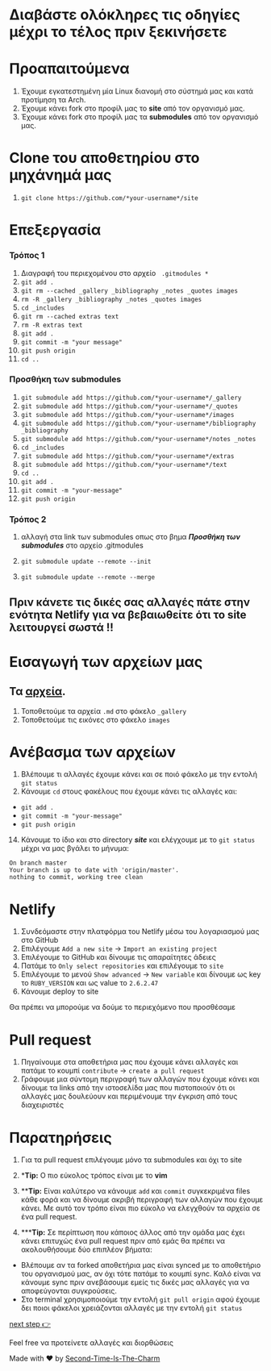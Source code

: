 # Διαβάστε ολόκληρες τις οδηγίες μέχρι το τέλος πριν ξεκινήσετε <br>
# Προαπαιτούμενα
1. Έχουμε εγκατεστημένη μία Linux διανομή στο σύστημά μας και κατά προτίμηση τα Arch.
1. Έχουμε κάνει fork στο προφίλ μας το **site** από τον οργανισμό μας.
2. Έχουμε κάνει fork στο προφίλ μας τα **submodules** από τον οργανισμό μας.


# Clone του αποθετηρίου στο μηχάνημά μας
1. `git clone https://github.com/*your-username*/site`

# Επεξεργασία

### Τρόπος 1

1. Διαγραφή του περιεχομένου στο αρχείο ` .gitmodules *`
2.  `git add .`
3.  `git rm --cached _gallery _bibliography _notes _quotes images`
4.  `rm -R _gallery _bibliography _notes _quotes images`
5.  `cd _includes`
6.  `git rm --cached extras text`
7.  `rm -R extras text`
8.  `git add .`
9.  `git commit -m "your message"`
10.  `git push origin`
11.  `cd ..`

### Προσθήκη των submodules 

1. `git submodule add https://github.com/*your-username*/_gallery`
2. `git submodule add https://github.com/*your-username*/_quotes`
3. `git submodule add https://github.com/*your-username*/images`
4. `git submodule add https://github.com/*your-username*/bibliography _bibliography`
5. `git submodule add https://github.com/*your-username*/notes _notes`
6. `cd _includes`
7. `git submodule add https://github.com/*your-username*/extras`
8. `git submodule add https://github.com/*your-username*/text`
9. `cd ..`
10. `git add .`
11. `git commit -m "your-message"`
12. `git push origin`

### Τρόπος 2
1. αλλαγή στα link των submodules οπως στο βημα _**Προσθήκη των submodules**_ στο αρχείο .gitmodules
2. `git submodule update --remote --init `

3. `git submodule update --remote --merge`

## **Πριν κάνετε τις δικές σας αλλαγές πάτε στην ενότητα Netlify για να βεβαιωθείτε ότι το site λειτουργεί σωστά** :bangbang:

# Εισαγωγή των αρχείων μας
## Τα [αρχεία](https://courses-ionio.github.io/help/social/).

1. Τοποθετούμε τα αρχεία `.md` στο φάκελο `_gallery`
13. Τοποθετούμε τις εικόνες στο φάκελο `images`

# Ανέβασμα των αρχείων

1. Βλέπουμε τι αλλαγές έχουμε κάνει και σε ποιό φάκελο με την εντολή `git status`
2. Κάνουμε `cd` στους φακέλους που έχουμε κάνει τις αλλαγές και: 

- `git add .` 
- `git commit -m "your-message"`
- `git push origin`

14. Κάνουμε το ίδιο και στο directory **_site_** και ελέγχουμε με το `git status` μέχρι να μας βγάλει το μήνυμα:
```
On branch master
Your branch is up to date with 'origin/master'.
nothing to commit, working tree clean
```

# Netlify

1. Συνδεόμαστε στην πλατφόρμα του Netlify μέσω του λογαριασμού μας στο GitHub
2. Επιλέγουμε `Add a new site` → `Import an existing project`
3. Επιλέγουμε το GitHub και δίνουμε τις απαραίτητες άδειες 
15. Πατάμε το `Only select repositories` και επιλέγουμε το `site` 
16. Επιλέγουμε το μενού `Show advanced` → `New variable` και δίνουμε ως key το `RUBY_VERSION` και ως value το `2.6.2.47`
17. Κάνουμε deploy το site

Θα πρέπει να μπορούμε να δούμε το περιεχόμενο που προσθέσαμε

# Pull request

1. Πηγαίνουμε στα αποθετήρια μας που έχουμε κάνει αλλαγές και πατάμε το κουμπί `contribute` → `create a pull request`
2. Γράφουμε μια σύντομη περιγραφή των αλλαγών που έχουμε κάνει και δίνουμε τα links από την ιστοσελίδα μας που πιστοποιούν ότι οι αλλαγές μας δουλεύουν και περιμένουμε την έγκριση από τους διαχειριστές

# Παρατηρήσεις

1. Για τα pull request επιλέγουμε μόνο τα submodules και όχι το site

1. ***Tip:** Ο πιο εύκολος τρόπος είναι με το **vim**
1. ****Tip:** Είναι καλύτερο να κάνουμε `add` και `commit` συγκεκριμένα files κάθε φορά και να δίνουμε ακριβή περιγραφή των αλλαγών που έχουμε κάνει. Με αυτό τον τρόπο είναι πιο εύκολο να ελεγχθούν τα αρχεία σε ένα pull request.
2. *****Tip:** Σε περίπτωση που κάποιος άλλος από την ομάδα μας έχει κάνει επιτυχώς ένα pull request πριν από εμάς θα πρέπει να ακολουθήσουμε δύο επιπλέον βήματα:

- Βλέπουμε αν τα forked αποθετήρια μας είναι synced με το αποθετήριο του οργανισμού μας, αν όχι τότε πατάμε το κουμπί sync. Καλό είναι να κάνουμε sync πριν ανεβάσουμε εμείς τις δικές μας αλλαγές για να αποφεύγονται συγκρούσεις.
- Στο terminal χρησιμοποιούμε την εντολή `git pull origin` αφού έχουμε δει ποιοι φάκελοι χρειάζονται αλλαγές με την εντολή 
`git status`

[next step :point_right: ](https://github.com/Second-Time-Is-The-Charm/Main/discussions/10)

Feel free να προτείνετε αλλαγές και διορθώσεις

Made with :heart:  by [Second-Time-Is-The-Charm](https://github.com/Second-Time-Is-The-Charm)
